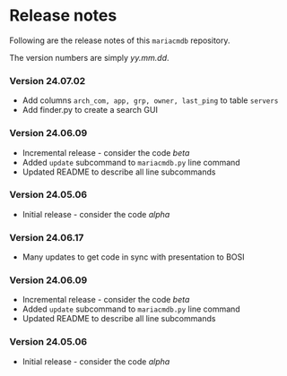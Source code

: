 # Release notes
Following are the release notes of this ``mariacmdb`` repository.

The version numbers are simply *yy.mm.dd*.

### Version 24.07.02
- Add columns ``arch_com, app, grp, owner, last_ping`` to table ``servers``
- Add finder.py to create a search GUI 

### Version 24.06.09
- Incremental release - consider the code *beta*
- Added ``update`` subcommand to ``mariacmdb.py`` line command
- Updated README to describe all line subcommands

### Version 24.05.06
- Initial release - consider the code *alpha*

### Version 24.06.17
- Many updates to get code in sync with presentation to BOSI

### Version 24.06.09
- Incremental release - consider the code *beta*
- Added ``update`` subcommand to ``mariacmdb.py`` line command
- Updated README to describe all line subcommands

### Version 24.05.06
- Initial release - consider the code *alpha*


